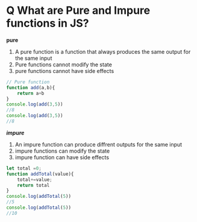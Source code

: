 # Q What are Pure and Impure functions in JS?

**pure**
1. A pure function is a function that always produces the same output for the same input
2. Pure functions cannot modify the state
3. pure functions cannot have side effects 
```js
// Pure function
function add(a,b){
    return a+b
}
console.log(add(3,5))
//8
console.log(add(3,5))
//8

```
***impure***
1. An impure function can produce diffrent outputs for the same input 
2. impure functions can modify the state 
3. impure function can have side effects 

```js
let total =0;
function addTotal(value){
    total+=value;
    return total
}
console.log(addTotal(5))
//5
console.log(addTotal(5))
//10
```